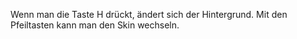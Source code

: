 Wenn man die Taste H drückt, ändert sich der Hintergrund.
Mit den Pfeiltasten kann man den Skin wechseln.

